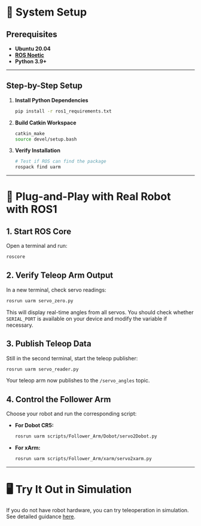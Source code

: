 # 🔧 System Setup

## Prerequisites

- **Ubuntu 20.04**
- [**ROS Noetic**](https://wiki.ros.org/noetic/Installation/Ubuntu)
- **Python 3.9+**

---

## Step-by-Step Setup

1. **Install Python Dependencies**

   ```sh
   pip install -r ros1_requirements.txt
   ```

2. **Build Catkin Workspace**

   ```sh
   catkin_make
   source devel/setup.bash
   ```

3. **Verify Installation**

   ```sh
   # Test if ROS can find the package
   rospack find uarm
   ```

---

# 🤖 Plug-and-Play with Real Robot with ROS1

## 1. Start ROS Core

Open a terminal and run:

```sh
roscore
```

## 2. Verify Teleop Arm Output

In a new terminal, check servo readings:

```sh
rosrun uarm servo_zero.py
```

This will display real-time angles from all servos. You should check whether `SERIAL_PORT` is available on your device and modify the variable if necessary. 

## 3. Publish Teleop Data

Still in the second terminal, start the teleop publisher:

```sh
rosrun uarm servo_reader.py
```

Your teleop arm now publishes to the `/servo_angles` topic.

## 4. Control the Follower Arm

Choose your robot and run the corresponding script:

- **For Dobot CR5:**
  ```sh
  rosrun uarm scripts/Follower_Arm/Dobot/servo2Dobot.py
  ```

- **For xArm:**
  ```sh
  rosrun uarm scripts/Follower_Arm/xarm/servo2xarm.py
  ```

---

# 🖥️ Try It Out in Simulation

If you do not have robot hardware, you can try teleoperation in simulation.  
See detailed guidance [here](https://github.com/MINT-SJTU/Lerobot-Everything-Cross-Embodiment-Teleoperation/blob/feat/simulation/src/simulation/README.md).
